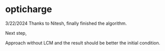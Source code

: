 # opticharge
3/22/2024 Thanks to Nitesh, finally finished the algorithm.

Next step,

Approach without LCM and the result should be better the initial condition.